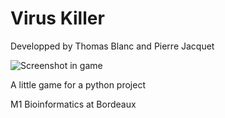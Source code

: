 # Virus Killer
Developped by Thomas Blanc and Pierre Jacquet

![Screenshot in game](https://raw.githubusercontent.com/pierrejacquet/biovirusgameproject/master/gamescreen.png)

A little game for a python project

M1 Bioinformatics at Bordeaux
